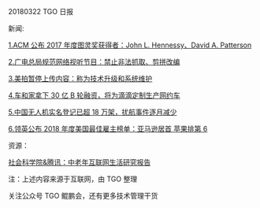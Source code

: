 20180322 TGO 日报

新闻:

[1.ACM 公布 2017 年度图灵奖获得者：John L. Hennessy、David A. Patterson ](http://mp.weixin.qq.com/s/jI48OVnr2ERfJyD12n7hCg)

[2.广电总局规范网络视听节目：禁止非法抓取、剪拼改编](http://tech.sina.com.cn/i/2018-03-22/doc-ifysnevk6519466.shtml)

[3.美拍暂停上传内容：称为技术升级和系统维护](http://tech.qq.com/a/20180322/019681.htm)

[4.车和家拿下 30 亿 B 轮融资，将为滴滴定制生产网约车](http://36kr.com/p/5125128.html)

[5.中国无人机实名登记已超 18 万架，扰航事件逐月减少](http://finance.chinanews.com/cj/2018/03-22/8473522.shtml)

[6.领英公布 2018 年度美国最佳雇主榜单：亚马逊居首 苹果排第 6](http://mi.techweb.com.cn/tmt/2018-03-22/2647972.shtml)

资源：

[社会科学院&腾讯：中老年互联网生活研究报告](http://www.199it.com/archives/701688.html)

注：上述内容来源于互联网，由 TGO 整理

关注公众号 TGO 鲲鹏会，还有更多技术管理干货

